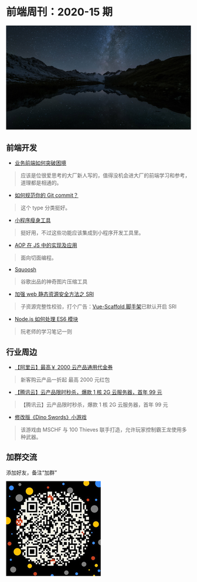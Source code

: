 # 前端周刊：2020-15 期

[![](/img/bing/20200825.jpg?imageView2/2/w/960)](https://cn.bing.com/search?q=冰岛高地)

## 前端开发

- [业务前端如何突破困境](https://fed.taobao.org/blog/taofed/do71ct/front-end-problems/?spm=taofed.homepage.article-section.1.7eab5ac8IrylUS)

> 应该是位很爱思考的大厂新人写的，值得没机会进大厂的前端学习和参考，道理都是相通的。

- [如何规范你的 Git commit？](https://mp.weixin.qq.com/s?__biz=MzIzOTU0NTQ0MA==&mid=2247498589&idx=1&sn=c0419f08bd455de9147e47387778943e)

> 这个 type 分类挺好。

- [小程序瘦身工具](https://github.com/wechat-miniprogram/miniprogram-slim)

> 挺好用，不过这些功能应该集成到小程序开发工具里。

- [AOP 在 JS 中的实现及应用](https://blog.csdn.net/qq_21460229/article/details/79696159)

> 面向切面编程。

- [Squoosh](https://squoosh.app/)

> 谷歌出品的神奇图片压缩工具

- [加强 web 静态资源安全方法之 SRI](https://zhuanlan.zhihu.com/p/51250585)

> 子资源完整性校验，打个广告：[Vue-Scaffold 脚手架](https://github.com/tower1229/Vue-Scaffold)已默认开启 SRI

- [Node.js 如何处理 ES6 模块](http://www.ruanyifeng.com/blog/2020/08/how-nodejs-use-es6-module.html)

> 阮老师的学习笔记一则

## 行业周边

- [【阿里云】最高￥ 2000 云产品通用代金券](https://www.aliyun.com/minisite/goods?userCode=y31qmczl)

> 新客购云产品一折起 最高 2000 元红包

- [【腾讯云】云产品限时秒杀，爆款 1 核 2G 云服务器，首年 99 元](https://url.cn/abdjJNhu)

> 【腾讯云】云产品限时秒杀，爆款 1 核 2G 云服务器，首年 99 元

- [修改版《Dino Swords》小游戏](https://dinoswords.gg/)

> 该游戏由 MSCHF 与 100 Thieves 联手打造，允许玩家控制霸王龙使用多种武器。

## 加群交流

添加好友，备注“加群”

![refned_x](/img/a/refined-x.jpg)
